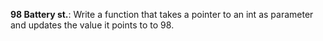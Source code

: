 **98 Battery st.**: Write a function that takes a pointer to an int as parameter and updates the value it points to to 98.
